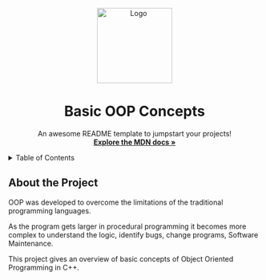 <div id="top"></div>
<!--
*** Thanks for checking out the Best-README-Template. If you have a suggestion
*** that would make this better, please fork the repo and create a pull request
*** or simply open an issue with the tag "enhancement".
*** Don't forget to give the project a star!
*** Thanks again! Now go create something AMAZING! :D
-->

<!-- PROJECT LOGO -->
<br />
<div align="center">
  <a href="#">
    <img src="javascript_logo.png" alt="Logo" width="150" height="150">
  </a>

  <h1 align="center">Basic OOP Concepts </h1>

  <p align="center">
    An awesome README template to jumpstart your projects!
    <br />
    <a href="https://developer.mozilla.org/en-US/docs/Web/JavaScript"><strong>Explore the MDN docs »</strong></a>
    <br />
    
  </p>
</div>

<!-- TABLE OF CONTENTS -->
<details>
  <summary>Table of Contents</summary>
  <ul>
    <li>
      <a href="#about-the-project">About The Project</a>
    </li>
    <li><a href="#basic-oop">OOP Concept 1 - Defining and accessing class members</a></li>
    <li><a href="#encapsulation">OOP Concept 2 - Encapsulation</a></li>
  </ul>
</details>

<!-- ABOUT THE PROJECT -->

## About the Project

OOP was developed to overcome the limitations of the traditional programming languages.

As the program gets larger in procedural programming it becomes more complex to understand the logic, identify bugs, change programs, Software Maintenance.

This project gives an overview of basic concepts of Object Oriented Programming in C++. 
